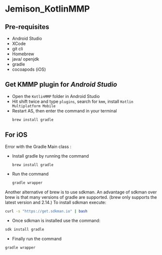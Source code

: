 # **Jemison_KotlinMMP**

## **Pre-requisites**

- Android Studio
- XCode
- git cli
- Homebrew
- java/ openjdk
- gradle
- cocoapods (iOS)


## Get **KMMP plugin** for *Android Studio*

- Open the `KotlinMMP` folder in Android Studio
- Hit shift twice and type `plugins`, search for `kmm`, install `Kotlin Multiplatform Mobile`
- Restart AS, then enter the command in your terminal
  ```zsh
  brew install gradle 
  ```

## For iOS

Error with the Gradle Main class : 
- Install gradle by running the command 
  ```zsh 
  brew install gradle
  ```
- Run the command 
  ```zsh 
  gradle wrapper
  ```
Another alternative of brew is to use sdkman. An advantage of sdkman over brew is that many versions of gradle are supported. (brew only supports the latest version and 2.14.) To install sdkman execute:
 ```zsh 
curl -s "https://get.sdkman.io" | bash
 ```
 
 - Once sdkman is installed use the command:
 ```zsh 
sdk install gradle
 ```
 - Finally run the command 
  ```zsh 
  gradle wrapper
  ```
 
